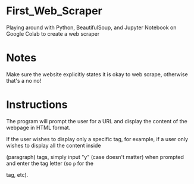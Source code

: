 # First_Web_Scraper
Playing around with Python, BeautifulSoup, and Jupyter Notebook on Google Colab to create a web scraper

# Notes
Make sure the website explicitly states it is okay to web scrape, otherwise that's a no no!

# Instructions
The program will prompt the user for a URL and display the content of the webpage in HTML format.

If the user wishes to display only a specific tag, for example, if a user only wishes to display all the content inside <p> (paragraph) tags,
simply input "y" (case doesn't matter) when prompted and enter the tag letter (so `p` for the <p> tag, etc).
